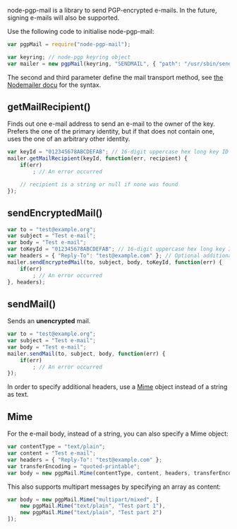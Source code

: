 node-pgp-mail is a library to send PGP-encrypted e-mails. In the future, signing e-mails will also
be supported.

Use the following code to initialise node-pgp-mail:

```javascript
var pgpMail = require("node-pgp-mail");

var keyring; // node-pgp keyring object
var mailer = new pgpMail(keyring, "SENDMAIL", { "path": "/usr/sbin/sendmail" });
```

The second and third parameter define the mail transport method, see
[the Nodemailer docu](https://github.com/andris9/Nodemailer#setting-up-a-transport-method)
for the syntax.

getMailRecipient()
------------------

Finds out one e-mail address to send an e-mail to the owner of the key. Prefers the one
of the primary identity, but if that does not contain one, uses the one of an arbitrary
other identity.

```javascript
var keyId = "012345678ABCDEFAB"; // 16-digit uppercase hex long key ID
mailer.getMailRecipient(keyId, function(err, recipient) {
	if(err)
		; // An error occurred

	// recipient is a string or null if none was found
});
```

sendEncryptedMail()
-------------------

```javascript
var to = "test@example.org";
var subject = "Test e-mail";
var body = "Test e-mail";
var toKeyId = "012345678ABCDEFAB"; // 16-digit uppercase hex long key ID to encrypt to
var headers = { "Reply-To": "test@example.com" }; // Optional additional e-mail headers
mailer.sendEncryptedMail(to, subject, body, toKeyId, function(err) {
	if(err)
		; // An error occurred
}, headers);
```


sendMail()
----------

Sends an **unencrypted** mail.

```javascript
var to = "test@example.org";
var subject = "Test e-mail";
var body = "Test e-mail";
mailer.sendMail(to, subject, body, function(err) {
	if(err)
		; // An error occurred
});
```

In order to specify additional headers, use a [Mime](#mime) object instead of a string as text.

Mime
----

For the e-mail body, instead of a string, you can also specify a Mime object:

```javascript
var contentType = "text/plain";
var content = "Test e-mail";
var headers = { "Reply-To": "test@example.com" };
var transferEncoding = "quoted-printable";
var body = new pgpMail.Mime(contentType, content, headers, transferEncoding);
```

This also supports multipart messages by specifying an array as content:

```javascript
var body = new pgpMail.Mime("multipart/mixed", [
    new pgpMail.Mime("text/plain", "Test part 1"),
    new pgpMail.Mime("text/plain", "Test part 2")
]);
```